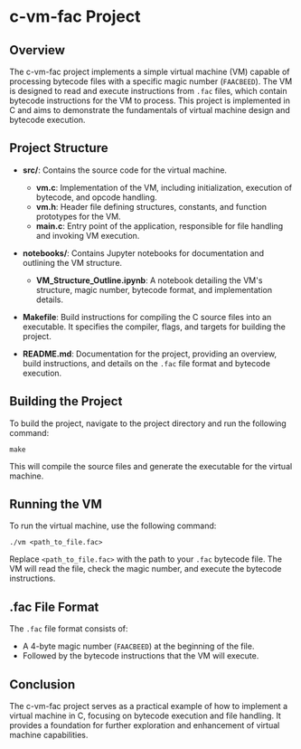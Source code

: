 # c-vm-fac Project

## Overview
The c-vm-fac project implements a simple virtual machine (VM) capable of processing bytecode files with a specific magic number (`FAACBEED`). The VM is designed to read and execute instructions from `.fac` files, which contain bytecode instructions for the VM to process. This project is implemented in C and aims to demonstrate the fundamentals of virtual machine design and bytecode execution.

## Project Structure
- **src/**: Contains the source code for the virtual machine.
  - **vm.c**: Implementation of the VM, including initialization, execution of bytecode, and opcode handling.
  - **vm.h**: Header file defining structures, constants, and function prototypes for the VM.
  - **main.c**: Entry point of the application, responsible for file handling and invoking VM execution.
  
- **notebooks/**: Contains Jupyter notebooks for documentation and outlining the VM structure.
  - **VM_Structure_Outline.ipynb**: A notebook detailing the VM's structure, magic number, bytecode format, and implementation details.

- **Makefile**: Build instructions for compiling the C source files into an executable. It specifies the compiler, flags, and targets for building the project.

- **README.md**: Documentation for the project, providing an overview, build instructions, and details on the `.fac` file format and bytecode execution.

## Building the Project
To build the project, navigate to the project directory and run the following command:

```
make
```

This will compile the source files and generate the executable for the virtual machine.

## Running the VM
To run the virtual machine, use the following command:

```
./vm <path_to_file.fac>
```

Replace `<path_to_file.fac>` with the path to your `.fac` bytecode file. The VM will read the file, check the magic number, and execute the bytecode instructions.

## .fac File Format
The `.fac` file format consists of:
- A 4-byte magic number (`FAACBEED`) at the beginning of the file.
- Followed by the bytecode instructions that the VM will execute.

## Conclusion
The c-vm-fac project serves as a practical example of how to implement a virtual machine in C, focusing on bytecode execution and file handling. It provides a foundation for further exploration and enhancement of virtual machine capabilities.